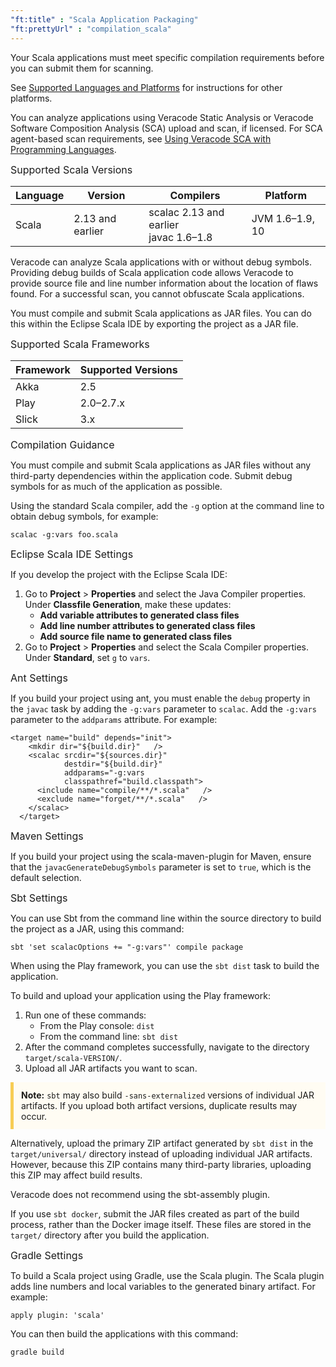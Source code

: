 ```yaml
---
"ft:title" : "Scala Application Packaging"
"ft:prettyUrl" : "compilation_scala"
---
```


Your Scala applications must meet specific compilation requirements before you can submit them for scanning.

See [Supported Languages and Platforms](https://docs.veracode.com/r/r_supported_table) for instructions for other platforms.

You can analyze applications using Veracode Static Analysis or Veracode Software Composition Analysis \(SCA\) upload and scan, if licensed. For SCA agent-based scan requirements, see [Using Veracode SCA with Programming Languages](https://docs.veracode.com/r/Using_Veracode_SCA_with_Programming_Languages).

<p><span style="font-size: medium;">Supported Scala Versions</span></p>

|Language|Version|Compilers|Platform|
|----|----|----|----|
|Scala|2.13 and earlier|scalac 2.13 and earlier<br>javac 1.6–1.8|JVM 1.6–1.9, 10|

Veracode can analyze Scala applications with or without debug symbols. Providing debug builds of Scala application code allows Veracode to provide source file and line number information about the location of flaws found. For a successful scan, you cannot obfuscate Scala applications.

You must compile and submit Scala applications as JAR files. You can do this within the Eclipse Scala IDE by exporting the project as a JAR file.

<p><span style="font-size: medium;">Supported Scala Frameworks</span></p>

|Framework|Supported Versions|
|----|---|
|Akka|2.5|
|Play|2.0–2.7.x|
|Slick|3.x

<p><span style="font-size: medium;">Compilation Guidance</span></p>

You must compile and submit Scala applications as JAR files without any third-party dependencies within the application code. Submit debug symbols for as much of the application as possible.

Using the standard Scala compiler, add the `-g` option at the command line to obtain debug symbols, for example:

```
scalac -g:vars foo.scala
```

<p><span style="font-size: medium;">Eclipse Scala IDE Settings</span></p>

If you develop the project with the Eclipse Scala IDE:

1.  Go to **Project** \> **Properties** and select the Java Compiler properties. Under **Classfile Generation**, make these updates:
    -   **Add variable attributes to generated class files**
    -   **Add line number attributes to generated class files**
    -   **Add source file name to generated class files**
2.  Go to **Project** \> **Properties** and select the Scala Compiler properties. Under **Standard**, set `g` to `vars`.

<p><span style="font-size: medium;">Ant Settings</span></p>

If you build your project using ant, you must enable the `debug` property in the `javac` task by adding the `-g:vars` parameter to `scalac`. Add the `-g:vars` parameter to the `addparams` attribute. For example:

```
<target name="build" depends="init">
    <mkdir dir="${build.dir}"   />
    <scalac srcdir="${sources.dir}"
            destdir="${build.dir}"
            addparams="-g:vars
            classpathref="build.classpath">
      <include name="compile/**/*.scala"   />
      <exclude name="forget/**/*.scala"   />
    </scalac>
  </target>
```

<p><span style="font-size: medium;">Maven Settings</span></p>

If you build your project using the scala-maven-plugin for Maven, ensure that the `javacGenerateDebugSymbols` parameter is set to `true`, which is the default selection.

<p><span style="font-size: medium;">Sbt Settings</span></p>

You can use Sbt from the command line within the source directory to build the project as a JAR, using this command:

```
sbt 'set scalacOptions += "-g:vars"' compile package
```

When using the Play framework, you can use the `sbt dist` task to build the application.

To build and upload your application using the Play framework:

1.  Run one of these commands:
    -   From the Play console: `dist`
    -   From the command line: `sbt dist`
2.  After the command completes successfully, navigate to the directory `target/scala-VERSION/`.
3.  Upload all JAR artifacts you want to scan.

<p style="background-color:#FFFCF3; padding: 12px; border-left: 5px solid #F7CD55;">
<b>Note:</b> <code>sbt</code> may also build <code>-sans-externalized</code> versions of individual JAR artifacts. If you upload both artifact versions, duplicate results may occur.</p>

Alternatively, upload the primary ZIP artifact generated by `sbt dist` in the `target/universal/` directory instead of uploading individual JAR artifacts. However, because this ZIP contains many third-party libraries, uploading this ZIP may affect build results.

Veracode does not recommend using the sbt-assembly plugin.

If you use `sbt docker`, submit the JAR files created as part of the build process, rather than the Docker image itself. These files are stored in the `target/` directory after you build the application.

<p><span style="font-size: medium;">Gradle Settings</span></p>

To build a Scala project using Gradle, use the Scala plugin. The Scala plugin adds line numbers and local variables to the generated binary artifact. For example:

```
apply plugin: 'scala'
```

You can then build the applications with this command:

```
gradle build
```
